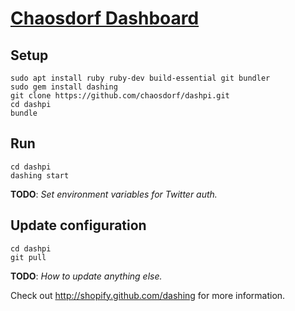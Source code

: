# [Chaosdorf Dashboard](https://wiki.chaosdorf.de/Dashboard) #

## Setup ##

```
sudo apt install ruby ruby-dev build-essential git bundler
sudo gem install dashing
git clone https://github.com/chaosdorf/dashpi.git
cd dashpi
bundle
```

## Run ##

```
cd dashpi
dashing start
```

**TODO**: *Set environment variables for Twitter auth.*

## Update configuration ##

```
cd dashpi
git pull
```

**TODO**: *How to update anything else.*



Check out http://shopify.github.com/dashing for more information.
